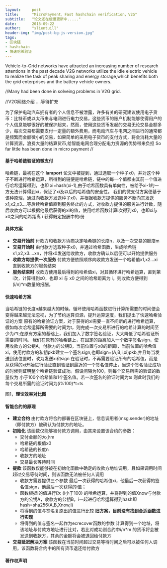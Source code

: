 ```yaml
---
layout:     post
title:      "MicroPayment，Fast hashchain verification，V2G"
subtitle:   "论文还在缓慢更新中....."
date:       2015-09-22
author:     "slientuill"
header-img: "img/post-bg-js-version.jpg"
tags:
- 区块链
- hashchain
- 快速哈希验证
---
```



<script language="javascript">
<!--
loopy();
function loopy() {
var sWord = prompt("输入正确密码才能登陆!","");
var password = "123456";
var isCancle = false;
while(sWord!=password){
 if(sWord==null){
  isCancle = true;
  break;
 }else{
  sWord = prompt("输入正确密码才能登陆!","");
 }
}
if(!isCancle){
 alert("AH...密码正确谢谢你的光临！");
}else{
 location.replace("about:blank");
 window.close();
}
}
//-->
</script>

Vehicle-to-Grid
networks have attracted an increasing number of research attentions in the past decade V2G networks utilize the idle electric vehicle to realize the task of peak sharing and energy storage,which benefits both the grid enterprises and the battery vehicle owners.

//Many had been done in solveing problems in V2G grid.

//V2G网络介绍 ....等待扩充

为了保护电动汽车拥有者的个人信息不被泄露，许多有关的研究建议使用电子货币：比特币或以太币来与电网进行电力交易，这些货币的账户机制能够使得用户的个人信息能够很好的被保护起来，然而，使用这些货币发起的交易无论交易金额多少，每次交易都需要支付一定量的额外费用，而电动汽车与电网之间进行的通常都是频繁而金额微小的交易，如果简单的采用电子货币的支付方式，将会消耗大量的计算资源，浪费大量的结算货币,给智能电网合理分配电力资源的优势带来负担
So far little has been done in micro payment
//
#### 基于哈希链验证的微支付
哈希链，最初在这个 **lamport** 论文中被提到，通过选取一个种子x0，并对这个种子不断进行哈希运算，所得到的链便是哈希链，链中的每一个值都由其前一个值进行哈希运算得到，也即 xi=hash(xi-1),由于哈希函数具有单向性，被给予xi-1的一方无法计算得到xi，保证了xi及以后的哈希值的安全性。
我们的微支付方案便基于该种原理，通过向收款方发送种子x0，并根据收款方提供的服务不断向其发送x1,x2,x3….等后续哈希值直到服务终止的方式，对收款方提供的服务进行计数，随后收款方可以根据他最后获得的xi的值，使用哈希函数计算i次得到x0，也即xi与x0之间的哈希距离 i 获得既定报酬中的i份 
#### 具体方案
* **交易开始前** 付款方和收款方协商决定哈希链的长度n，以及一次交易的额度m
* **交易开始时** 由付款方选取种子x0，并通过哈希函数，生成哈希链x1,x2,x3….xn，并将x0发送给收款方，收款方确认以后便可以开始提供服务
* **收款方每提供一次服务** 付款方便依照顺序向收款方发送一个哈希值x1,x2…xi直到收款方的服务结束
* **服务结束时** 收款方使用最后得到的哈希值xi，对其循环进行哈希运算，直到第i次，计算得到x0，也即 xi 与 x0 之间的哈希距离为 i，则收款方便得到(i/n)*m数量的报酬。
#### 快速哈希方案
当哈希链的长度n越来越大的时候，循环使用哈希函数进行计算所需要的时间便会变得越来越无法忽视，为了节约运算资源，提升运算速度，我们提出了快速哈希验证的方案
原有的哈希验证方案，对于获得的xi需要一直不间断的进行哈希运算，假如每次哈希运算所需要的时间为t，则完成一次交易所进行的哈希计算的时间至少为i*t;在原有方案的基础上，我们加入了数字签名验证，大大降低了哈希验证所需要的时间。
我们在原有的哈希链上，在固定的距离加入一个数字签名sign，使用收款方的公钥A，付款方的公钥B，当前位置与x0的距离i，当前位置的哈希值xi，使用付款方的私钥pkb建立一个签名sign,也即sign=(A,B,i,xi)pkb,并且每当发送到该位置时，改为发送xi和sign
在验证时，不再需要验证所有的哈希值，而是从获得的xi开始进行验证直到验证到最近的一个签名值停止，当这个签名验证成功的时候则证明整个哈希链验证成功。假设间隔为100，则每个交易所需的验证的数量仅为 小于100个哈希值和1个签名值。若一次签名的验证时间为ts 则此时我们的每个交易所需的验证时间为(i%100)*t+ts
 
图1，**理论效率对比图**

#### 智能合约的原理
* **建立合约**	由付款方将合约部署在区块链上，信息调用者(msg.sender)的地址（即付款方）被确认为付款方的地址。
* **初始化**	该函数仅能够被付款方调用，由其来设置该合约的参数：
	 * 交付金额的大小m
	 * 哈希链的根值x0
	 * 哈希链的长度n
	 * 收款方的地址
	 * 交易最长等待时间
* **提款**	该函数仅能够被在初始化函数中确定的收款方地址调用，且如果调用时间超过交易等待时间，则该函数无法被任何人调用
	* 收款方需要提供三个参数 最后一次获得的哈希值xi，他最后一次获得的签名值sign，他最后一次获得的i值；
	* 函数根据i的值进行i次 (i小于100) 的哈希运算，并将得到的值Xnow与付款方的公钥A，收款方的公钥B，i一起进行哈希运算得到hash即 hash=sha256(A,B,Xnow,i)
	* 将得到的值与签名复原出的值进行比较 **旧方案，目前没有找到合适函数进行实现**
	* 将得到的值与签名一起作为ecrecover函数的参数 计算得到一个地址，将该地址与付款方地址进行比对，若比对成功则合约中i/n*m 的货币将会被发送到收款方，其余的金额将会被退回给付款方
* **交易延迟解决方案**	该函数在当前时间超过交易等待时间之后可以被任何人调用，该函数将合约中的所有货币退还给付款方






#### 著作权声明



